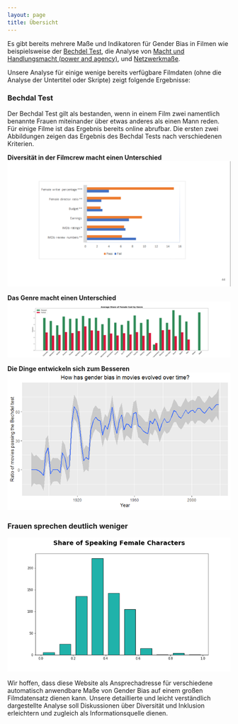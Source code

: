 ```yaml
---
layout: page
title: Übersicht
---
```


Es gibt bereits mehrere Maße und Indikatoren für Gender Bias in Filmen wie beispielsweise der [Bechdel Test](https://bechdeltest.com/), die Analyse von [Macht und Handlungsmacht (power and agency)](https://homes.cs.washington.edu/~msap/movie-bias/), und [Netzwerkmaße](https://www.nature.com/articles/s41599-020-0436-1).


Unsere Analyse für einige wenige bereits verfügbare Filmdaten (ohne die Analyse der Untertitel oder Skripte) zeigt folgende Ergebnisse:

### Bechdal Test
Der Bechdal Test gilt als bestanden, wenn in einem Film zwei namentlich benannte Frauen miteinander über etwas anderes als einen Mann reden. Für einige Filme ist das Ergebnis bereits online abrufbar. Die ersten zwei Abbildungen zeigen das Ergebnis des Bechdal Tests nach verschiedenen Kriterien. 

**Diversität in der Filmcrew macht einen Unterschied** 
![genres](images/crew_diversity.png)

**Das Genre macht einen Unterschied**
![genres](images/cast_genre.png)

**Die Dinge entwickeln sich zum Besseren**
![genres](images/temporal_all.png)

### Frauen sprechen deutlich weniger
![genres](images/character_ratio.png)


Wir hoffen, dass diese Website als Ansprechadresse für verschiedene automatisch anwendbare Maße von Gender Bias auf einem großen Filmdatensatz dienen kann. Unsere detaillierte und leicht verständlich dargestellte Analyse soll Diskussionen über Diversität und Inklusion erleichtern und zugleich als Informationsquelle dienen.
